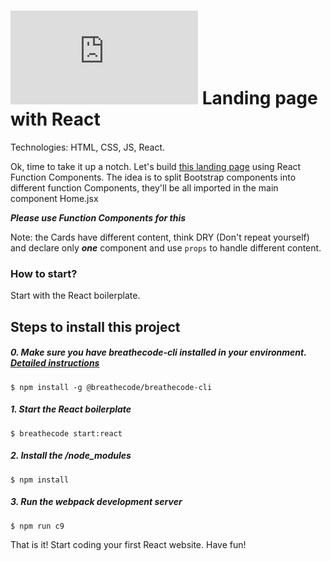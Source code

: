 # ![alt text](https://assets.breatheco.de/apis/img/images.php?blob&random&cat=icon&tags=breathecode,32) Landing page with React 

Technologies: HTML, CSS, JS, React.

Ok, time to take it up a notch. Let's build [this landing page](https://blackrockdigital.github.io/startbootstrap-heroic-features/) using React Function Components.
The idea is to split Bootstrap components into different function Components, they'll be all imported in the main component Home.jsx

***Please use Function Components for this***

Note: the Cards have different content, think DRY (Don't repeat yourself) and declare only ***one*** component and use ```props``` to handle different content.

### How to start?

Start with the React boilerplate.

## Steps to install this project

##### 0. Make sure you have breathecode-cli installed in your environment. [Detailed instructions](https://www.npmjs.com/package/@breathecode/breathecode-cli)
```
$ npm install -g @breathecode/breathecode-cli
````

##### 1. Start the React boilerplate
```
$ breathecode start:react
```
##### 2. Install the /node_modules
```
$ npm install
```
##### 3. Run the webpack development server
```
$ npm run c9
```

That is it! Start coding your first React website.
Have fun!